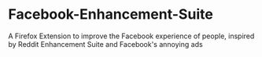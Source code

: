 # Facebook-Enhancement-Suite
A Firefox Extension to improve the Facebook experience of people, inspired by Reddit Enhancement Suite and Facebook's annoying ads
